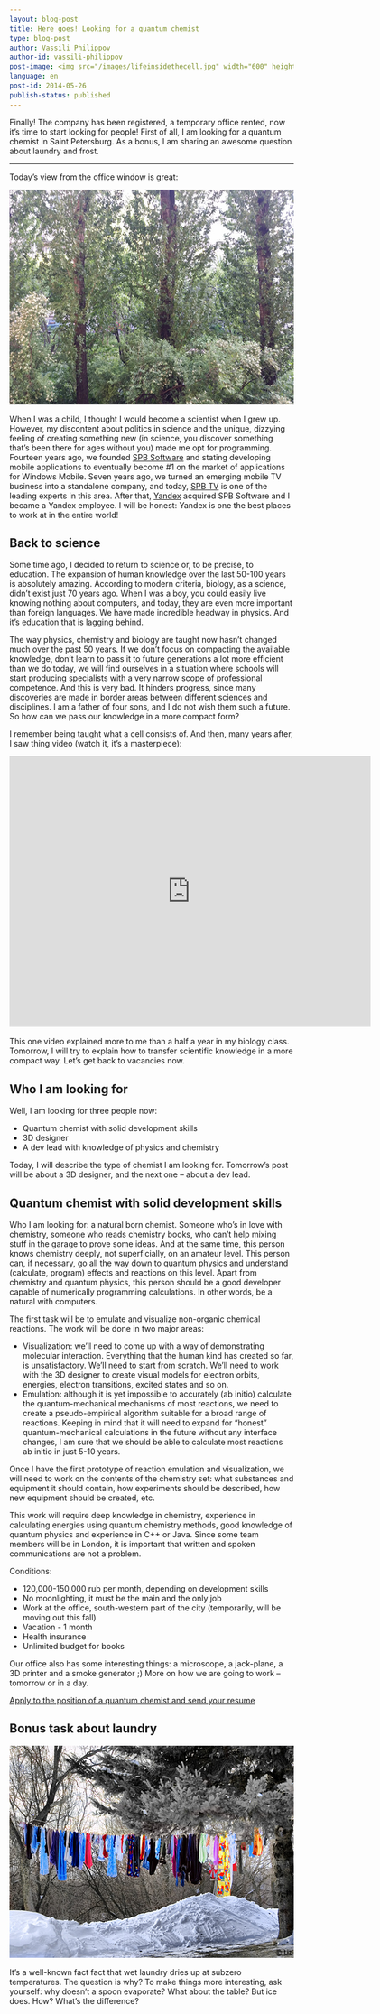 ```yaml
---
layout: blog-post
title: Here goes! Looking for a quantum chemist
type: blog-post
author: Vassili Philippov
author-id: vassili-philippov
post-image: <img src="/images/lifeinsidethecell.jpg" width="600" height="400" alt="Inner life of a cell">
language: en
post-id: 2014-05-26
publish-status: published
---
```

Finally! The company has been registered, a temporary office rented, now it’s time to start looking for people! 
First of all, I am looking for a quantum chemist in Saint Petersburg. 
As a bonus, I am sharing an awesome question about laundry and frost.
<!-- more -->

----

Today’s view from the office window is great:

<img src="/images/officewindowview.jpg" width="600" height="381" alt="view from the office window">

When I was a child, I thought I would become a scientist when I grew up. However, my discontent about politics in 
science and the unique, dizzying feeling of creating something new (in science, you discover something that’s been 
there for ages without you) made me opt for programming. Fourteen years ago, we founded <a href="http://www.spb.com">SPB Software</a> and stating 
developing mobile applications to eventually become #1 on the market of applications for Windows Mobile. Seven years 
ago, we turned an emerging mobile TV business into a standalone company, and today, <a href="http://www.spbtvsolutions.com">SPB TV</a> is one of the leading experts 
in this area. After that, <a href="http://company.yandex.com">Yandex</a> acquired SPB Software and I became a Yandex employee. I will be honest: Yandex is one 
the best places to work at in the entire world!

## Back to science

Some time ago, I decided to return to science or, to be precise, to education. The expansion of human 
knowledge over the last 50-100 years is absolutely amazing. According to modern criteria, biology, as a science, 
didn’t exist just 70 years ago. When I was a boy, you could easily live knowing nothing about computers, and 
today, they are even more important than foreign languages. We have made incredible headway in physics. 
And it’s education that is lagging behind.

The way physics, chemistry and biology are taught now hasn’t changed much over the past 50 years. If we don’t 
focus on compacting the available knowledge, don’t learn to pass it to future generations a lot more 
efficient than we do today, we will find ourselves in a situation where schools will start producing specialists 
with a very narrow scope of professional competence. And this is very bad. It hinders progress, since many discoveries 
are made in border areas between different sciences and disciplines. I am a father of four sons, and I do not 
wish them such a future. So how can we pass our knowledge in a more compact form?

I remember being taught what a cell consists of. And then, many years after, I saw thing video (watch it, it’s a masterpiece):

<iframe width="640" height="480" src="http://www.youtube.com/embed/B_zD3NxSsD8?rel=0" frameborder="0" allowfullscreen></iframe>
<br>

This one video explained more to me than a half a year in my biology class. Tomorrow, I will try to explain how to transfer scientific knowledge in a more compact way. Let’s get back to vacancies now.

## Who I am looking for

Well, I am looking for three people now:

* Quantum chemist with solid development skills
* 3D designer
* A dev lead with knowledge of physics and chemistry

Today, I will describe the type of chemist I am looking for. Tomorrow’s post will be about a 3D designer, and the next one – about a dev lead.

## Quantum chemist with solid development skills

Who I am looking for: a natural born chemist. Someone who’s in love with chemistry, someone who reads chemistry 
books, who can’t help mixing stuff in the garage to prove some ideas. And at the same time, this person knows 
chemistry deeply, not superficially, on an amateur level. This person can, if necessary, go all the way down to 
quantum physics and understand (calculate, program) effects and reactions on this level. Apart from chemistry 
and quantum physics, this person should be a good developer capable of numerically programming calculations. 
In other words, be a natural with computers.

The first task will be to emulate and visualize non-organic chemical reactions. The work will be done in two major areas:

* Visualization: we’ll need to come up with a way of demonstrating molecular interaction. Everything that the human 
kind has created so far, is unsatisfactory. We’ll need to start from scratch. We’ll need to work with the 3D designer 
to create visual models for electron orbits, energies, electron transitions, excited states and so on.
* Emulation: although it is yet impossible to accurately (ab initio) calculate the quantum-mechanical mechanisms of most 
reactions, we need to create a pseudo-empirical algorithm suitable for a broad range of reactions. Keeping in mind that it will 
need to expand for “honest” quantum-mechanical calculations in the future without any interface changes, I am sure that we 
should be able to calculate most reactions ab initio in just 5-10 years.

Once I have the first prototype of reaction emulation and visualization, we will need to work on the contents of the 
chemistry set: what substances and equipment it should contain, how experiments should be described, 
how new equipment should be created, etc.

This work will require deep knowledge in chemistry, experience in calculating energies using quantum chemistry methods, 
good knowledge of quantum physics and experience in C++ or Java. Since some team members will be in London, 
it is important that written and spoken communications are not a problem.

Conditions:

* 120,000-150,000 rub per month, depending on development skills
* No moonlighting, it must be the main and the only job
* Work at the office, south-western part of the city (temporarily, will be moving out this fall)
* Vacation - 1 month
* Health insurance
* Unlimited budget for books

Our office also has some interesting things: a microscope, a jack-plane, a 3D printer and a smoke generator ;) More on how we are going to work – tomorrow or in a day.

<a class="btn btn-primary btn-lg active" href="http://scijob.ru/vacancy/2783" role="button">Apply to the position of a quantum chemist and send your resume</a>

## Bonus task about laundry

<a href="https://www.flickr.com/photos/kingstongal/2277441286/in/photostream/"><img src="/images/winterdry.jpg" width="600" height="376" alt="Laundry that dries up in frost"></a>

It’s a well-known fact fact that wet laundry dries up at subzero temperatures. The question is why? To make things more interesting, ask yourself: 
why doesn’t a spoon evaporate? What about the table? But ice does. How? What’s the difference?